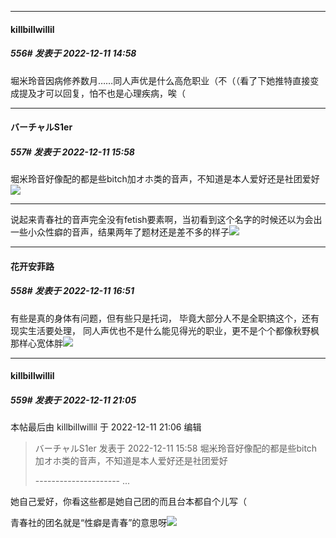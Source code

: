 

*****

####  killbillwillil  
##### 556#       发表于 2022-12-11 14:58

堀米玲音因病修养数月……同人声优是什么高危职业（不（（看了下她推特直接变成提及才可以回复，怕不也是心理疾病，唉（



*****

####  バーチャルS1er  
##### 557#       发表于 2022-12-11 15:58

堀米玲音好像配的都是些bitch加オホ类的音声，不知道是本人爱好还是社团爱好<img src="https://static.saraba1st.com/image/smiley/face2017/009.gif" referrerpolicy="no-referrer">

--------------------------------------------------------------------------------------------------------------

说起来青春社的音声完全没有fetish要素啊，当初看到这个名字的时候还以为会出一些小众性癖的音声，结果两年了题材还是差不多的样子<img src="https://static.saraba1st.com/image/smiley/face2017/037.png" referrerpolicy="no-referrer">



*****

####  花开安菲路  
##### 558#       发表于 2022-12-11 16:51

有些是真的身体有问题，但有些只是托词，
毕竟大部分人不是全职搞这个，还有现实生活要处理，
同人声优也不是什么能见得光的职业，更不是个个都像秋野枫那样心宽体胖<img src="https://static.saraba1st.com/image/smiley/face2017/009.gif" referrerpolicy="no-referrer">



*****

####  killbillwillil  
##### 559#       发表于 2022-12-11 21:05

 本帖最后由 killbillwillil 于 2022-12-11 21:06 编辑 
<blockquote>バーチャルS1er 发表于 2022-12-11 15:58
堀米玲音好像配的都是些bitch加オホ类的音声，不知道是本人爱好还是社团爱好

--------------------- ...</blockquote>
她自己爱好，你看这些都是她自己团的而且台本都自个儿写（

青春社的团名就是“性癖是青春”的意思呀<img src="https://static.saraba1st.com/image/smiley/face2017/009.gif" referrerpolicy="no-referrer">

